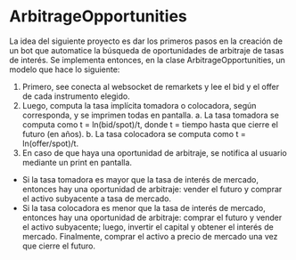 # ArbitrageOpportunities
La idea del siguiente proyecto es dar los primeros pasos en la creación de un bot que automatice la búsqueda de oportunidades de arbitraje de tasas de interés. 
Se implementa entonces, en la clase ArbitrageOpportunities, un modelo que hace lo siguiente: 
1. Primero, see conecta al websocket de remarkets y lee el bid y el offer de cada instrumento elegido. 
2. Luego, computa la tasa implícita tomadora o colocadora, según corresponda, y se imprimen todas en pantalla.
  a. La tasa tomadora se computa como t = ln(bid/spot)/t, donde t = tiempo hasta que cierre el futuro (en años). 
  b. La tasa colocadora se computa como t = ln(offer/spot)/t. 
4. En caso de que haya una oportunidad de arbitraje, se notifica al usuario mediante un print en pantalla.
  - Si la tasa tomadora es mayor que la tasa de interés de mercado, entonces hay una oportunidad de arbitraje: vender el futuro y comprar el activo subyacente a tasa de mercado.
  - Si la tasa colocadora es menor que la tasa de interés de mercado, entonces hay una oportunidad de arbitraje: comprar el futuro y vender el activo subyacente; luego, invertir el capital y obtener el interés de mercado. Finalmente, comprar el activo a precio de mercado una vez que cierre el futuro. 
